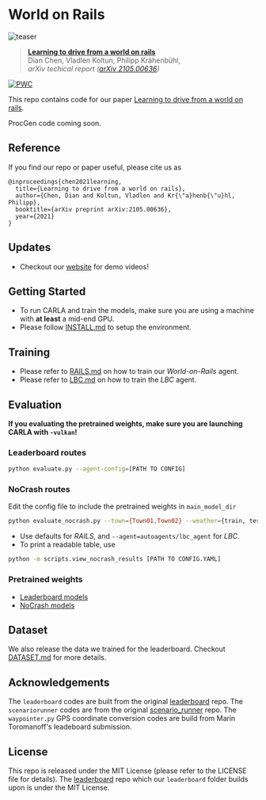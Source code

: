 # World on Rails

![teaser](assets/teaser.jpg)
> [**Learning to drive from a world on rails**](https://dotchen.github.io/world_on_rails/)    
> Dian Chen, Vladlen Koltun, Philipp Kr&auml;henb&uuml;hl,        
> _arXiv techical report ([arXiv 2105.00636](https://arxiv.org/abs/2105.00636))_

[![PWC](https://img.shields.io/endpoint.svg?url=https://paperswithcode.com/badge/learning-to-drive-from-a-world-on-rails/autonomous-driving-on-carla-leaderboard)](https://paperswithcode.com/sota/autonomous-driving-on-carla-leaderboard?p=learning-to-drive-from-a-world-on-rails)

This repo contains code for our paper [Learning to drive from a world on rails](https://arxiv.org/abs/2105.00636).

ProcGen code coming soon.

## Reference
If you find our repo or paper useful, please cite us as
```
@inproceedings{chen2021learning,
  title={Learning to drive from a world on rails},
  author={Chen, Dian and Koltun, Vladlen and Kr{\"a}henb{\"u}hl, Philipp},
  booktitle={arXiv preprint arXiv:2105.00636},
  year={2021}
}
```

## Updates
* Checkout our [website](https://dotchen.github.io/world_on_rails/) for demo videos!

## Getting Started
* To run CARLA and train the models, make sure you are using a machine with **at least** a mid-end GPU.
* Please follow [INSTALL.md](docs/INSTALL.md) to setup the environment.

## Training

* Please refer to [RAILS.md](docs/RAILS.md) on how to train our _World-on-Rails_ agent.
* Please refer to [LBC.md](docs/LBC.md) on how to train the _LBC_ agent.

## Evaluation

**If you evaluating the pretrained weights, make sure you are launching CARLA with `-vulkan`!**

### Leaderboard routes
```bash
python evaluate.py --agent-config=[PATH TO CONFIG]
```

### NoCrash routes
Edit the config file to include the pretrained weights in `main_model_dir`
```bash
python evaluate_nocrash.py --town={Town01,Town02} --weather={train, test} --agent-config=[PATH TO CONFIG] --resume
```
* Use defaults for _RAILS_, and `--agent=autoagents/lbc_agent` for _LBC_.
* To print a readable table, use 
```bash
python -m scripts.view_nocrash_results [PATH TO CONFIG.YAML]
```

### Pretrained weights
* [Leaderboard models](https://utexas.box.com/s/8lcl7istkr23dtjqqiyu0v8is7ha5u2r)
* [NoCrash models](https://utexas.box.com/s/54m24gz5xwy1oagsqmgosch7pq561h2e)

## Dataset
We also release the data we trained for the leaderboard. 
Checkout [DATASET.md](docs/DATASET.md) for more details.

## Acknowledgements
The `leaderboard` codes are built from the original [leaderboard](https://github.com/carla-simulator/leaderboard.git) repo.
The `scenariorunner` codes are from the original [scenario_runner](https://github.com/carla-simulator/scenario_runner.git) repo.
The `waypointer.py` GPS coordinate conversion codes are build from Marin Toromanoff's leadeboard submission.

## License
This repo is released under the MIT License (please refer to the LICENSE file for details). The [leaderboard](https://github.com/carla-simulator/leaderboard.git) repo which our `leaderboard` folder builds upon is under the MIT License. 
